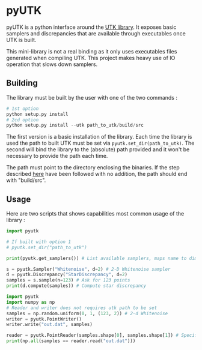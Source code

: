 pyUTK
=====

pyUTK is a python interface around the [UTK library](https://utk-team.github.io/utk/). It exposes basic samplers and discrepancies that are available through executables once UTK is built. 

This mini-library is not a real binding as it only uses executables files generated when compiling UTK. This project makes heavy use of IO operation that slows down samplers. 

Building 
--------

The library must be built by the user with one of the two commands : 

```python
# 1st option
python setup.py install
# 2cd option
python setup.py install --utk path_to_utk/build/src
```

The first version is a basic installation of the library. Each time the library is used the 
path to built UTK must be set via `pyutk.set_dir(path_to_utk)`.
The second will bind the library to the (absolute) path provided and it won't be necessary
to provide the path each time. 

The path must point to the directory enclosing the binaries. If the step described [here](https://utk-team.github.io/utk/) have been followed with no addition, the path should end with "build/src". 

Usage
-----

Here are two scripts that shows capabilities most common usage of the library : 

```python
import pyutk

# If built with option 1
# pyutk.set_dir("path_to_utk")

print(pyutk.get_samplers()) # List available samplers, maps name to dimensions

s = pyutk.Sampler("Whitenoise", d=2) # 2-D Whitenoise sampler
d = pyutk.Discrepancy("StarDiscrepancy", d=2)
samples = s.sample(n=123) # Ask for 123 points
print(d.compute(samples)) # Compute star discrepancy
```

```python
import pyutk
import numpy as np
# Reader and writer does not requires utk path to be set
samples = np.random.uniform(0, 1, (123, 2)) # 2-d Whitenoise
writer = pyutk.PointWriter()
writer.write("out.dat", samples)

reader = pyutk.PointReader(samples.shape[0], samples.shape[1]) # Specify number of coordinates to read
print(np.all(samples == reader.read("out.dat")))
```

